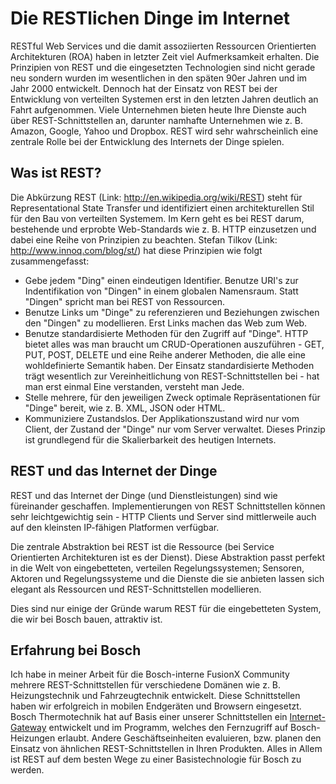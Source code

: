 # Die RESTlichen Dinge im Internet

RESTful Web Services und die damit assoziierten Ressourcen Orientierten
Architekturen (ROA) haben in letzter Zeit viel Aufmerksamkeit erhalten. Die
Prinzipien von REST und die eingesetzten Technologien sind nicht gerade neu
sondern wurden im wesentlichen in den späten 90er Jahren und im Jahr 2000
entwickelt. Dennoch hat der Einsatz von REST bei der Entwicklung von verteilten
Systemen erst in den letzten Jahren deutlich an Fahrt aufgenommen. Viele
Unternehmen bieten heute Ihre Dienste auch über REST-Schnittstellen an,
darunter namhafte Unternehmen wie z. B. Amazon, Google, Yahoo und Dropbox. REST
wird sehr wahrscheinlich eine zentrale Rolle bei der Entwicklung des Internets
der Dinge spielen.

## Was ist REST?

Die Abkürzung REST (Link: http://en.wikipedia.org/wiki/REST) steht für
Representational State Transfer und identifiziert einen architekturellen Stil
für den Bau von verteilten Systemem. Im Kern geht es bei REST darum, bestehende
und erprobte Web-Standards wie z. B. HTTP einzusetzen und dabei eine Reihe von
Prinzipien zu beachten. Stefan Tilkov (Link: http://www.innoq.com/blog/st/) hat
diese Prinzipien wie folgt zusammengefasst:

- Gebe jedem "Ding" einen eindeutigen Identifier. Benutze URI's zur
  Indentifikation von "Dingen" in einem globalen Namensraum. Statt "Dingen"
  spricht man bei REST von Ressourcen.
- Benutze Links um "Dinge" zu referenzieren und Beziehungen zwischen den
  "Dingen" zu modellieren. Erst Links machen das Web zum Web.
- Benutze standardisierte Methoden für den Zugriff auf "Dinge". HTTP bietet
  alles was man braucht um CRUD-Operationen auszuführen - GET, PUT, POST,
  DELETE und eine Reihe anderer Methoden, die alle eine wohldefinierte Semantik
  haben. Der Einsatz standardisierte Methoden trägt wesentlich zur
  Vereinheitlichung von REST-Schnittstellen bei - hat man erst einmal Eine
  verstanden, versteht man Jede.
- Stelle mehrere, für den jeweiligen Zweck optimale Repräsentationen für
  "Dinge" bereit, wie z. B. XML, JSON oder HTML.
- Kommuniziere Zustandslos. Der Applikationszustand wird nur vom Client, der
  Zustand der "Dinge" nur vom Server verwaltet. Dieses Prinzip ist grundlegend
  für die Skalierbarkeit des heutigen Internets.

## REST und das Internet der Dinge

REST und das Internet der Dinge (und Dienstleistungen) sind wie füreinander
geschaffen. Implementierungen von REST Schnittstellen können sehr
leichtgewichtig sein - HTTP Clients und Server sind mittlerweile auch auf den
kleinsten IP-fähigen Platformen verfügbar. 

Die zentrale Abstraktion bei REST ist die Ressource (bei Service Orientierten
Architekturen ist es der Dienst). Diese Abstraktion passt perfekt in die Welt
von eingebetteten, verteilen Regelungssystemen; Sensoren, Aktoren und
Regelungssysteme und die Dienste die sie anbieten lassen sich elegant als
Ressourcen und REST-Schnittstellen modellieren.

Dies sind nur einige der Gründe warum REST für die eingebetteten System, die
wir bei Bosch bauen, attraktiv ist.

## Erfahrung bei Bosch

Ich habe in meiner Arbeit für die Bosch-interne FusionX Community mehrere
REST-Schnittstellen für verschiedene Domänen wie z. B. Heizungstechnik und
Fahrzeugtechnik entwickelt. Diese Schnittstellen haben wir erfolgreich in
mobilen Endgeräten und Browsern eingesetzt. Bosch Thermotechnik hat auf Basis
einer unserer Schnittstellen ein [Internet-Gateway](http://www.junkers.com/de/de/produkte/datenfernmanagement/junkershome/junkershome_produkt.aspx)
entwickelt und im Programm, welches den Fernzugriff auf Bosch-Heizungen
erlaubt. Andere Geschäftseinheiten evaluieren, bzw. planen den Einsatz von
ähnlichen REST-Schnittstellen in Ihren Produkten. Alles in Allem ist REST auf
dem besten Wege zu einer Basistechnologie für Bosch zu werden.

